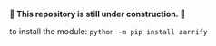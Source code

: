 **🚧 This repository is still under construction. 🚧**

to install the module:
```python -m pip install zarrify```
